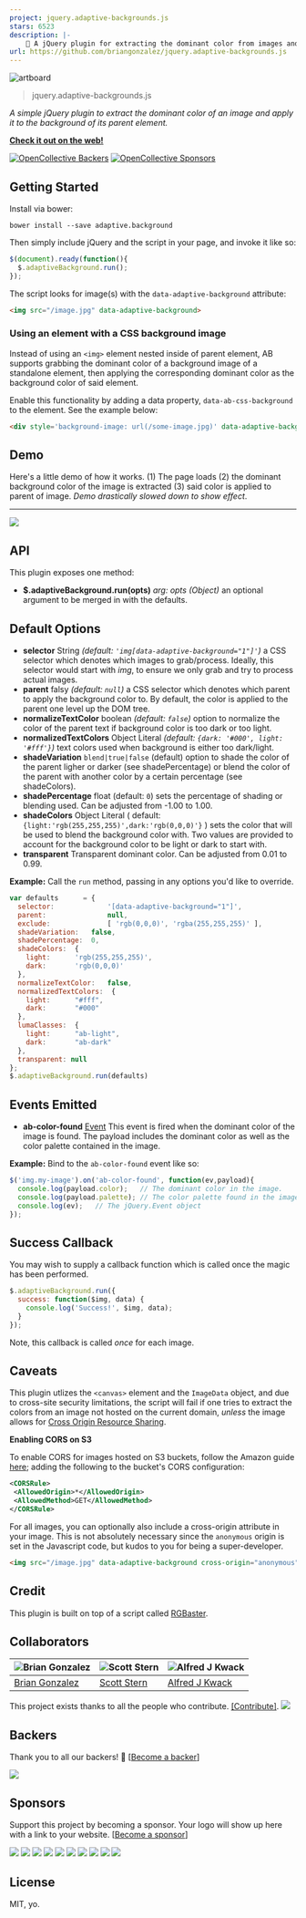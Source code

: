```yaml
---
project: jquery.adaptive-backgrounds.js
stars: 6523
description: |-
    🦎 A jQuery plugin for extracting the dominant color from images and applying the color to their parent.
url: https://github.com/briangonzalez/jquery.adaptive-backgrounds.js
---
```


![artboard](https://cloud.githubusercontent.com/assets/659829/17540609/4533a390-5e6c-11e6-8438-db25bcee1adc.png)

> jquery.adaptive-backgrounds.js

_A simple jQuery plugin to extract the dominant color of an image and apply it to the background of its parent element._

**[Check it out on the web!](http://briangonzalez.github.io/jquery.adaptive-backgrounds.js/)**

[![OpenCollective Backers][backer-badge]][backer-url] [![OpenCollective Sponsors][sponsor-badge]][sponsor-url]

[backer-url]: #backers
[backer-badge]: https://opencollective.com/jquery-adaptive-background/backers/badge.svg
[sponsor-url]: #sponsors
[sponsor-badge]: https://opencollective.com/jquery-adaptive-background/sponsors/badge.svg

Getting Started
------------------

Install via bower:

```
bower install --save adaptive.background
```

Then simply include jQuery and the script in your page, and invoke it like so:

```javascript
$(document).ready(function(){
  $.adaptiveBackground.run();
});
```

The script looks for image(s) with the `data-adaptive-background` attribute:

```html
<img src="/image.jpg" data-adaptive-background>
```

### Using an element with a CSS background image

Instead of using an `<img>` element nested inside of parent element, AB supports grabbing the dominant color of a background image of a standalone element, then applying the corresponding dominant color as the background color of said element.

Enable this functionality by adding a data property, `data-ab-css-background` to the element. See the example below:

```html
<div style='background-image: url(/some-image.jpg)' data-adaptive-background data-ab-css-background></div>
```

Demo
-----------
Here's a little demo of how it works. (1) The page loads (2) the dominant background color of the image is extracted (3) said color is applied to parent of image. _Demo drastically slowed down to show effect_.

---

<img src="https://raw.github.com/briangonzalez/jquery.adaptive-background.js/master/misc/ab.gif">

API
---
This plugin exposes one method:
- __$.adaptiveBackground.run(opts)__ _arg: opts (Object)_ an optional argument to be merged in with the defaults.

Default Options
----------------
- __selector__ String _(default: `'img[data-adaptive-background="1"]'`)_ a CSS selector which denotes which images to grab/process. Ideally, this selector would start with _img_, to ensure we only grab and try to process actual images.
- __parent__ falsy _(default: `null`)_ a CSS selector which denotes which parent to apply the background color to. By default, the color is applied to the parent one level up the DOM tree.
- __normalizeTextColor__ boolean _(default: `false`)_ option to normalize the color of the parent text if background color is too dark or too light.
- __normalizedTextColors__ Object Literal _(default: `{dark: '#000', light: '#fff'}`)_ text colors used when background is either too dark/light.
- __shadeVariation__ `blend|true|false` (default) option to shade the color of the parent ligher or darker (see shadePercentage) or blend the color of the parent with another color by a certain percentage (see shadeColors).
- __shadePercentage__ float (default: `0`) sets the percentage of shading or blending used. Can be adjusted from -1.00 to 1.00.
- __shadeColors__ Object Literal ( default: `{light:'rgb(255,255,255)',dark:'rgb(0,0,0)'}` ) sets the color that will be used to blend the background color with. Two values are provided to account for the background color to be light or dark to start with.
- __transparent__  Transparent dominant color. Can be adjusted from 0.01 to 0.99.


__Example:__
Call the `run` method, passing in any options you'd like to override.

```javascript
var defaults      = {
  selector:             '[data-adaptive-background="1"]',
  parent:               null,
  exclude:              [ 'rgb(0,0,0)', 'rgba(255,255,255)' ],
  shadeVariation:   false,
  shadePercentage:  0,
  shadeColors:  {
    light:      'rgb(255,255,255)',
    dark:       'rgb(0,0,0)' 
  },
  normalizeTextColor:   false,
  normalizedTextColors:  {
    light:      "#fff",
    dark:       "#000"
  },
  lumaClasses:  {
    light:      "ab-light",
    dark:       "ab-dark"
  },
  transparent: null
};
$.adaptiveBackground.run(defaults)
```

Events Emitted
--------------
- __ab-color-found__ [Event](http://api.jquery.com/category/events/event-object/) This event is fired when the dominant color of the image is found. The payload includes the dominant color as well as the color palette contained in the image.

__Example:__
Bind to the `ab-color-found` event like so:

```javascript
$('img.my-image').on('ab-color-found', function(ev,payload){
  console.log(payload.color);   // The dominant color in the image.
  console.log(payload.palette); // The color palette found in the image.
  console.log(ev);   // The jQuery.Event object
});
```

Success Callback
----------------
You may wish to supply a callback function which is called once the magic has been performed.

```javascript
$.adaptiveBackground.run({
  success: function($img, data) {
    console.log('Success!', $img, data);
  }
});
```
Note, this callback is called _once_ for each image.

Caveats
--------------
This plugin utlizes the `<canvas>` element and the `ImageData` object, and due to cross-site security limitations, the script will fail if one tries to extract the colors from an image not hosted on the current domain, *unless* the image allows for [Cross Origin Resource Sharing](http://en.wikipedia.org/wiki/Cross-origin_resource_sharing).

__Enabling CORS on S3__

To enable CORS for images hosted on S3 buckets, follow the Amazon guide [here](http://docs.aws.amazon.com/AmazonS3/latest/UG/EditingBucketPermissions.html); adding the following to the bucket's CORS configuration:

```xml
<CORSRule>
 <AllowedOrigin>*</AllowedOrigin>
 <AllowedMethod>GET</AllowedMethod>
</CORSRule>
```

For all images, you can optionally also include a cross-origin attribute in your image. This is not absolutely necessary since the `anonymous` origin is set in the Javascript code, but kudos to you for being a super-developer.

```html
<img src="/image.jpg" data-adaptive-background cross-origin="anonymous"/>
```

Credit
------
This plugin is built on top of a script called [RGBaster](https://github.com/briangonzalez/rgbaster.js).

Collaborators
-------
| ![Brian Gonzalez](http://gravatar.com/avatar/f6363fe1d9aadb1c3f07ba7867f0e854?s=70 "Brian Gonzalez") | ![Scott Stern](https://gravatar.com/avatar/0d4467ab78f0c73c7442d9b5c23299cc?s=70 "Scott Stern") | ![Alfred J Kwack](https://avatars2.githubusercontent.com/u/557102?v=4&s=70 "Alfred J KWack")
|---|---|---|
| [Brian Gonzalez](http://briangonzalez.org) | [Scott Stern](https://github.com/sstern6) | [Alfred J Kwack ](https://github.com/AlfredJKwack)|

This project exists thanks to all the people who contribute. [[Contribute]](CONTRIBUTING.md).
<a href="graphs/contributors"><img src="https://opencollective.com/jquery-adaptive-backgrounds/contributors.svg?width=890" /></a>

## Backers

Thank you to all our backers! 🙏 [[Become a backer](https://opencollective.com/jquery-adaptive-backgrounds#backer)]

<a href="https://opencollective.com/jquery-adaptive-backgrounds#backers" target="_blank"><img src="https://opencollective.com/jquery-adaptive-backgrounds/backers.svg?width=890"></a>


## Sponsors

Support this project by becoming a sponsor. Your logo will show up here with a link to your website. [[Become a sponsor](https://opencollective.com/jquery-adaptive-backgrounds#sponsor)]

<a href="https://opencollective.com/jquery-adaptive-backgrounds/sponsor/0/website" target="_blank"><img src="https://opencollective.com/jquery-adaptive-backgrounds/sponsor/0/avatar.svg"></a>
<a href="https://opencollective.com/jquery-adaptive-backgrounds/sponsor/1/website" target="_blank"><img src="https://opencollective.com/jquery-adaptive-backgrounds/sponsor/1/avatar.svg"></a>
<a href="https://opencollective.com/jquery-adaptive-backgrounds/sponsor/2/website" target="_blank"><img src="https://opencollective.com/jquery-adaptive-backgrounds/sponsor/2/avatar.svg"></a>
<a href="https://opencollective.com/jquery-adaptive-backgrounds/sponsor/3/website" target="_blank"><img src="https://opencollective.com/jquery-adaptive-backgrounds/sponsor/3/avatar.svg"></a>
<a href="https://opencollective.com/jquery-adaptive-backgrounds/sponsor/4/website" target="_blank"><img src="https://opencollective.com/jquery-adaptive-backgrounds/sponsor/4/avatar.svg"></a>
<a href="https://opencollective.com/jquery-adaptive-backgrounds/sponsor/5/website" target="_blank"><img src="https://opencollective.com/jquery-adaptive-backgrounds/sponsor/5/avatar.svg"></a>
<a href="https://opencollective.com/jquery-adaptive-backgrounds/sponsor/6/website" target="_blank"><img src="https://opencollective.com/jquery-adaptive-backgrounds/sponsor/6/avatar.svg"></a>
<a href="https://opencollective.com/jquery-adaptive-backgrounds/sponsor/7/website" target="_blank"><img src="https://opencollective.com/jquery-adaptive-backgrounds/sponsor/7/avatar.svg"></a>
<a href="https://opencollective.com/jquery-adaptive-backgrounds/sponsor/8/website" target="_blank"><img src="https://opencollective.com/jquery-adaptive-backgrounds/sponsor/8/avatar.svg"></a>
<a href="https://opencollective.com/jquery-adaptive-backgrounds/sponsor/9/website" target="_blank"><img src="https://opencollective.com/jquery-adaptive-backgrounds/sponsor/9/avatar.svg"></a>

License
-------
MIT, yo.








